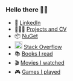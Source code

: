 ### Hello there 👋🏻
- 📄 [LinkedIn](https://www.linkedin.com/in/stefanoanelli/)
- 👨🏻‍💻 [Projects and CV](https://sanelli.github.io/curriculum-vitae/)
- 📦 [NuGet](https://www.nuget.org/profiles/sanelli)
- <img src="https://cdn-icons-png.flaticon.com/512/2111/2111628.png" width=20 height=20 /> [Stack Overflow](https://stackoverflow.com/users/1468832/sanelli)
- 📚 [Books I read](https://github.com/sanelli/reading-list/blob/main/README.md)
- 🎬 [Movies I watched](https://github.com/sanelli/movies-list/blob/main/README.md)
- 🎮 [Games I played](https://github.com/sanelli/gaming-list/blob/main/README.md)
